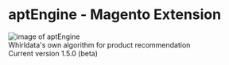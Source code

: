 # aptEngine - Magento Extension
![image of aptEngine](https://github.com/whirldata/aptengine-magento-extension/blob/master/Apt%20engine%20-%20Magento%20-%20Screen1.jpg?raw=true)<br>
Whirldata's own algorithm for product recommendation<br>
Current version 1.5.0 (beta)<br>

